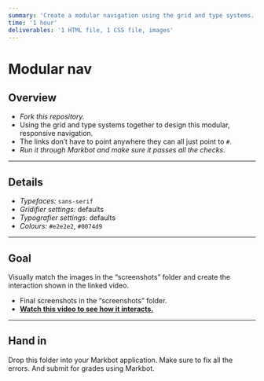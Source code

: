```yaml
---
summary: 'Create a modular navigation using the grid and type systems.'
time: '1 hour'
deliverables: '1 HTML file, 1 CSS file, images'
---
```


# Modular nav

## Overview

- *Fork this repository.*
- Using the grid and type systems together to design this modular, responsive navigation.
- The links don’t have to point anywhere they can all just point to `#`.
- *Run it through Markbot and make sure it passes all the checks.*

---

## Details

- *Typefaces:* `sans-serif`
- *Gridifier settings:* defaults
- *Typografier settings:* defaults
- *Colours:* `#e2e2e2`, `#0074d9`

---

## Goal

Visually match the images in the “screenshots” folder and create the interaction shown in the linked video.

- Final screenshots in the “screenshots” folder.
- [**Watch this video to see how it interacts.**](https://video-assets.learntheweb.courses/web-dev-2/modular-nav.mp4)

---

## Hand in

Drop this folder into your Markbot application. Make sure to fix all the errors. And submit for grades using Markbot.
